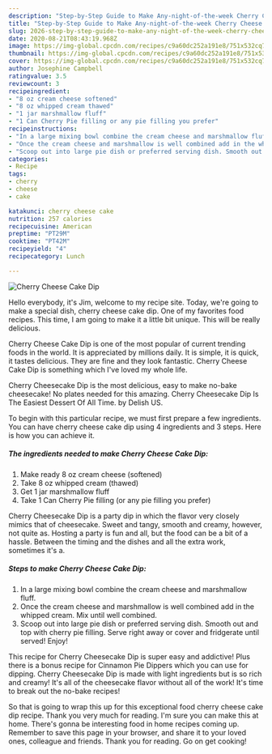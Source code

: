 ```yaml
---
description: "Step-by-Step Guide to Make Any-night-of-the-week Cherry Cheese Cake Dip"
title: "Step-by-Step Guide to Make Any-night-of-the-week Cherry Cheese Cake Dip"
slug: 2026-step-by-step-guide-to-make-any-night-of-the-week-cherry-cheese-cake-dip
date: 2020-08-21T08:43:19.968Z
image: https://img-global.cpcdn.com/recipes/c9a60dc252a191e8/751x532cq70/cherry-cheese-cake-dip-recipe-main-photo.jpg
thumbnail: https://img-global.cpcdn.com/recipes/c9a60dc252a191e8/751x532cq70/cherry-cheese-cake-dip-recipe-main-photo.jpg
cover: https://img-global.cpcdn.com/recipes/c9a60dc252a191e8/751x532cq70/cherry-cheese-cake-dip-recipe-main-photo.jpg
author: Josephine Campbell
ratingvalue: 3.5
reviewcount: 3
recipeingredient:
- "8 oz cream cheese softened"
- "8 oz whipped cream thawed"
- "1 jar marshmallow fluff"
- "1 Can Cherry Pie filling or any pie filling you prefer"
recipeinstructions:
- "In a large mixing bowl combine the cream cheese and marshmallow fluff."
- "Once the cream cheese and marshmallow is well combined add in the whipped cream. Mix until well combined."
- "Scoop out into large pie dish or preferred serving dish. Smooth out and top with cherry pie filling. Serve right away or cover and fridgerate until served! Enjoy!"
categories:
- Recipe
tags:
- cherry
- cheese
- cake

katakunci: cherry cheese cake 
nutrition: 257 calories
recipecuisine: American
preptime: "PT29M"
cooktime: "PT42M"
recipeyield: "4"
recipecategory: Lunch

---
```



![Cherry Cheese Cake Dip](https://img-global.cpcdn.com/recipes/c9a60dc252a191e8/751x532cq70/cherry-cheese-cake-dip-recipe-main-photo.jpg)

Hello everybody, it's Jim, welcome to my recipe site. Today, we're going to make a special dish, cherry cheese cake dip. One of my favorites food recipes. This time, I am going to make it a little bit unique. This will be really delicious.

Cherry Cheese Cake Dip is one of the most popular of current trending foods in the world. It is appreciated by millions daily. It is simple, it is quick, it tastes delicious. They are fine and they look fantastic. Cherry Cheese Cake Dip is something which I've loved my whole life.

Cherry Cheesecake Dip is the most delicious, easy to make no-bake cheesecake! No plates needed for this amazing. Cherry Cheesecake Dip Is The Easiest Dessert Of All Time. by Delish US.


To begin with this particular recipe, we must first prepare a few ingredients. You can have cherry cheese cake dip using 4 ingredients and 3 steps. Here is how you can achieve it.

<!--inarticleads1-->

##### The ingredients needed to make Cherry Cheese Cake Dip:

1. Make ready 8 oz cream cheese (softened)
1. Take 8 oz whipped cream (thawed)
1. Get 1 jar marshmallow fluff
1. Take 1 Can Cherry Pie filling (or any pie filling you prefer)


Cherry Cheesecake Dip is a party dip in which the flavor very closely mimics that of cheesecake. Sweet and tangy, smooth and creamy, however, not quite as. Hosting a party is fun and all, but the food can be a bit of a hassle. Between the timing and the dishes and all the extra work, sometimes it&#39;s a. 

<!--inarticleads2-->

##### Steps to make Cherry Cheese Cake Dip:

1. In a large mixing bowl combine the cream cheese and marshmallow fluff.
1. Once the cream cheese and marshmallow is well combined add in the whipped cream. Mix until well combined.
1. Scoop out into large pie dish or preferred serving dish. Smooth out and top with cherry pie filling. Serve right away or cover and fridgerate until served! Enjoy!


This recipe for Cherry Cheesecake Dip is super easy and addictive! Plus there is a bonus recipe for Cinnamon Pie Dippers which you can use for dipping. Cherry Cheesecake Dip is made with light ingredients but is so rich and creamy! It&#39;s all of the cheesecake flavor without all of the work! It&#39;s time to break out the no-bake recipes! 

So that is going to wrap this up for this exceptional food cherry cheese cake dip recipe. Thank you very much for reading. I'm sure you can make this at home. There's gonna be interesting food in home recipes coming up. Remember to save this page in your browser, and share it to your loved ones, colleague and friends. Thank you for reading. Go on get cooking!
